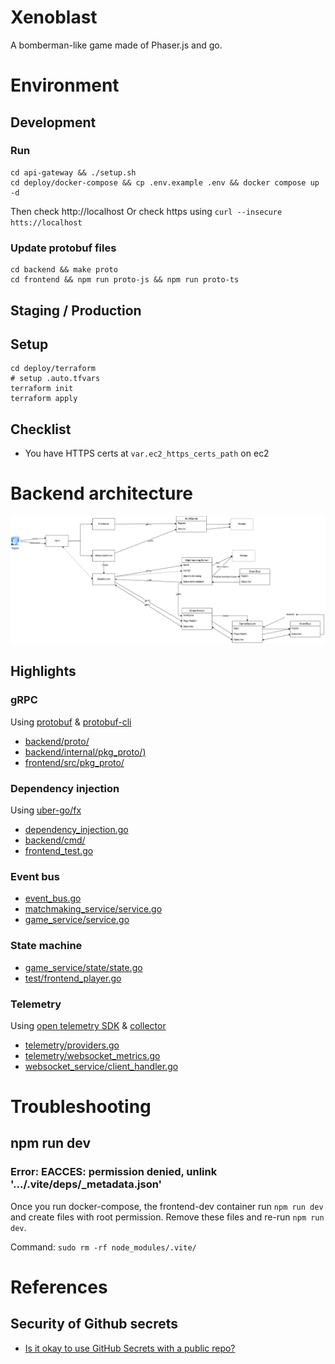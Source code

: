 # Xenoblast

A bomberman-like game made of Phaser.js and go.

# Environment

## Development

### Run

```
cd api-gateway && ./setup.sh
cd deploy/docker-compose && cp .env.example .env && docker compose up -d
```

Then check http://localhost
Or check https using `curl --insecure htts://localhost`

### Update protobuf files

```
cd backend && make proto
cd frontend && npm run proto-js && npm run proto-ts
```

## Staging / Production

## Setup

```
cd deploy/terraform
# setup .auto.tfvars
terraform init
terraform apply
```

## Checklist

- You have HTTPS certs at `var.ec2_https_certs_path` on ec2

# Backend architecture

![](./xenoblast.jpg)

## Highlights

### gRPC

Using [protobuf](https://github.com/golang/protobuf) & [protobuf-cli](https://www.npmjs.com/package/protobufjs-cli)

- [backend/proto/](./backend/proto/)
- [backend/internal/pkg_proto/)](./backend/internal/pkg_proto/)
- [frontend/src/pkg_proto/](./frontend/src/pkg_proto/)

### Dependency injection

Using [uber-go/fx](https://github.com/uber-go/fx)

- [dependency_injection.go](./backend/internal/dependency_injection/dependency_injection.go)
- [backend/cmd/](./backend/cmd/)
- [frontend_test.go](./backend/test/frontend_test.go)

### Event bus

- [event_bus.go](./backend/internal/event_bus/event_bus.go)
- [matchmaking_service/service.go](./backend/internal/service/matchmaking_service/service.go)
- [game_service/service.go](./backend/internal/service/game_service/service.go)

### State machine

- [game_service/state/state.go](./backend/internal/service/game_service/state/state.go)
- [test/frontend_player.go](./backend/test/frontend_player.go)

### Telemetry

Using [open telemetry SDK](https://opentelemetry.io/docs/languages/go/getting-started/) & [collector](https://opentelemetry.io/docs/collector/)

- [telemetry/providers.go](./backend/internal/telemetry/providers.go)
- [telemetry/websocket_metrics.go](./backend/internal/telemetry/websocket_metrics.go)
- [websocket_service/client_handler.go](./backend/internal/service/websocket_service/client_handler.go)

# Troubleshooting

## npm run dev

### Error: EACCES: permission denied, unlink '.../.vite/deps/\_metadata.json'

Once you run docker-compose, the frontend-dev container run `npm run dev` and create files with root permission.
Remove these files and re-run `npm run dev`.

Command: `sudo rm -rf node_modules/.vite/`

# References

## Security of Github secrets

- [Is it okay to use GitHub Secrets with a public repo?](https://stackoverflow.com/questions/62142092/is-it-okay-to-use-github-secrets-with-a-public-repo)
